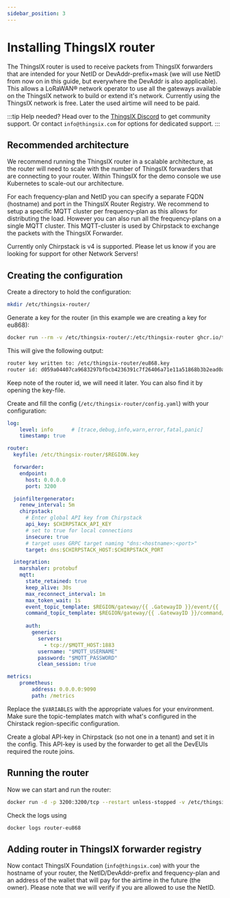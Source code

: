 ```yaml
---
sidebar_position: 3
---
```


# Installing ThingsIX router
The ThingsIX router is used to receive packets from ThingsIX forwarders that are intended for your NetID or DevAddr-prefix+mask (we will use NetID from now on in this guide, but everywhere the DevAddr is also applicable). This allows a LoRaWAN® network operator to use all the gateways available on the ThingsIX network to build or extend it's network. Currently using the ThingsIX network is free. Later the used airtime will need to be paid. 

:::tip Help needed?
Head over to the [ThingsIX Discord](https://discord.gg/y93x9M7UCq) to get community support. Or contact `info@thingsix.com` for options for dedicated support. 
:::

## Recommended architecture
We recommend running the ThingsIX router in a scalable architecture, as the router will need to scale with the number of ThingsIX forwarders that are connecting to your router. Within ThingsIX for the demo console we use Kubernetes to scale-out our architecture. 

For each frequency-plan and NetID you can specify a separate FQDN (hostname) and port in the ThingsIX Router Registry. We recommend to setup a specific MQTT cluster per frequency-plan as this allows for distributing the load. However you can also run all the frequency-plans on a single MQTT cluster. This MQTT-cluster is used by Chirpstack to exchange the packets with the ThingsIX Forwarder.

Currently only Chirpstack is v4 is supported. Please let us know if you are looking for support for other Network Servers!

## Creating the configuration

Create a directory to hold the configuration:
```bash
mkdir /etc/thingsix-router/
```

Generate a key for the router (in this example we are creating a key for eu868):
```bash
docker run --rm -v /etc/thingsix-router/:/etc/thingsix-router ghcr.io/thingsixfoundation/packet-handling/router:latest key generate /etc/thingsix-router/eu868.key
```
This will give the following output:
```bash
router key written to: /etc/thingsix-router/eu868.key
router id: d059a04407ca9683297bfbcb4236391c7f26406a71e11a51868b3b2ead0a64dc
```
Keep note of the router id, we will need it later. You can also find it by opening the key-file.

Create and fill the config (`/etc/thingsix-router/config.yaml`) with your configuration:
```yml
log:
    level: info      # [trace,debug,info,warn,error,fatal,panic]
    timestamp: true

router:
  keyfile: /etc/thingsix-router/$REGION.key

  forwarder:
    endpoint:
      host: 0.0.0.0
      port: 3200

  joinfiltergenerator:
    renew_interval: 5m
    chirpstack:
      # Enter global API key from Chirpstack
      api_key: $CHIRPSTACK_API_KEY
      # set to true for local connections
      insecure: true
      # target uses GRPC target naming "dns:<hostname>:<port>"
      target: dns:$CHIRPSTACK_HOST:$CHIRPSTACK_PORT

  integration:
    marshaler: protobuf
    mqtt:
      state_retained: true
      keep_alive: 30s
      max_reconnect_interval: 1m
      max_token_wait: 1s
      event_topic_template: $REGION/gateway/{{ .GatewayID }}/event/{{ .EventType }}
      command_topic_template: $REGION/gateway/{{ .GatewayID }}/command/#
      
      auth:
        generic:
          servers:
            - tcp://$MQTT_HOST:1883
          username: "$MQTT_USERNAME"
          password: "$MQTT_PASSWORD"
          clean_session: true

metrics:
    prometheus:
        address: 0.0.0.0:9090
        path: /metrics
```

Replace the `$VARIABLES` with the appropriate values for your environment. Make sure the topic-templates match with what's configured in the Chirstack region-specific configuration. 

Create a global API-key in Chirpstack (so not one in a tenant) and set it in the config. This API-key is used by the forwarder to get all the DevEUIs required the route joins. 

## Running the router

Now we can start and run the router:
```bash
docker run -d -p 3200:3200/tcp --restart unless-stopped -v /etc/thingsix-router/:/etc/thingsix-router --name router-eu868 ghcr.io/thingsixfoundation/packet-handling/router:1.0.0
```

Check the logs using
```bash
docker logs router-eu868
```

## Adding router in ThingsIX forwarder registry

Now contact ThingsIX Foundation (`info@thingsix.com`) with your the hostname of your router, the NetID/DevAddr-prefix and frequency-plan and an address of the wallet that will pay for the airtime in the future (the owner). Please note that we will verify if you are allowed to use the NetID.
